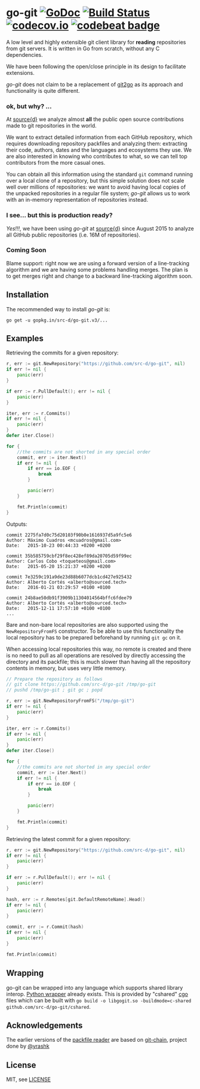 # go-git [![GoDoc](https://godoc.org/gopkg.in/src-d/go-git.v3?status.svg)](https://godoc.org/gopkg.in/src-d/go-git.v3) [![Build Status](https://travis-ci.org/src-d/go-git.svg)](https://travis-ci.org/src-d/go-git) [![codecov.io](https://codecov.io/github/src-d/go-git/coverage.svg)](https://codecov.io/github/src-d/go-git) [![codebeat badge](https://codebeat.co/badges/b6cb2f73-9e54-483d-89f9-4b95a911f40c)](https://codebeat.co/projects/github-com-src-d-go-git)

A low level and highly extensible git client library for **reading** repositories from git servers.  It is written in Go from scratch, without any C dependencies.

We have been following the open/close principle in its design to facilitate extensions.

*go-git* does not claim to be a replacement of [git2go](https://github.com/libgit2/git2go) as its approach and functionality is quite different.

### ok, but why? ...

At [source{d}](http://sourced.tech) we analyze almost **all** the public open source contributions made to git repositories in the world.

We want to extract detailed information from each GitHub repository, which requires downloading repository packfiles and analyzing them: extracting their code, authors, dates and the languages and ecosystems they use.  We are also interested in knowing who contributes to what, so we can tell top contributors from the more casual ones.

You can obtain all this information using the standard `git` command running over a local clone of a repository, but this simple solution does not scale well over millions of repositories: we want to avoid having local copies of the unpacked repositories in a regular file system; *go-git* allows us to work with an in-memory representation of repositories instead.

### I see... but this is production ready?

*Yes!!!*, we have been using *go-git* at [source{d}](http://sourced.tech) since August 2015 to analyze all GitHub public repositories (i.e. 16M of repositories).

### Coming Soon

Blame support: right now we are using a forward version of a line-tracking
algorithm and we are having some problems handling merges. The plan is to get
merges right and change to a backward line-tracking algorithm soon.

Installation
------------

The recommended way to install *go-git* is:

```
go get -u gopkg.in/src-d/go-git.v3/...
```


Examples
--------

Retrieving the commits for a given repository:

```go
r, err := git.NewRepository("https://github.com/src-d/go-git", nil)
if err != nil {
	panic(err)
}

if err := r.PullDefault(); err != nil {
	panic(err)
}

iter, err := r.Commits()
if err != nil {
	panic(err)
}
defer iter.Close()

for {
	//the commits are not shorted in any special order
	commit, err := iter.Next()
	if err != nil {
		if err == io.EOF {
			break
		}

		panic(err)
	}

	fmt.Println(commit)
}
```

Outputs:
```
commit 2275fa7d0c75d20103f90b0e1616937d5a9fc5e6
Author: Máximo Cuadros <mcuadros@gmail.com>
Date:   2015-10-23 00:44:33 +0200 +0200

commit 35b585759cbf29f8ec428ef89da20705d59f99ec
Author: Carlos Cobo <toqueteos@gmail.com>
Date:   2015-05-20 15:21:37 +0200 +0200

commit 7e3259c191a9de23d88b6077dcb1cd427e925432
Author: Alberto Cortés <alberto@sourced.tech>
Date:   2016-01-21 03:29:57 +0100 +0100

commit 24b8ae50db91f3909b11304014564bffc6fdee79
Author: Alberto Cortés <alberto@sourced.tech>
Date:   2015-12-11 17:57:10 +0100 +0100
...
```

Bare and non-bare local repositories are also supported using the
`NewRepositoryFromFS` constructor. To be able to use this functionality the
local repository has to be prepared beforehand by running `git gc` on it.

When accessing local repositories this way, no remote is created and there is no
need to pull as all operations are resolved by directly accessing the directory
and its packfile; this is much slower than having all the repository contents in
memory, but uses very little memory.

```go
// Prepare the repository as follows
// git clone https://github.com/src-d/go-git /tmp/go-git
// pushd /tmp/go-git ; git gc ; popd

r, err := git.NewRepositoryFromFS("/tmp/go-git")
if err != nil {
	panic(err)
}

iter, err := r.Commits()
if err != nil {
	panic(err)
}
defer iter.Close()

for {
	//the commits are not shorted in any special order
	commit, err := iter.Next()
	if err != nil {
		if err == io.EOF {
			break
		}

		panic(err)
	}

	fmt.Println(commit)
}
```

Retrieving the latest commit for a given repository:

```go
r, err := git.NewRepository("https://github.com/src-d/go-git", nil)
if err != nil {
	panic(err)
}

if err := r.PullDefault(); err != nil {
	panic(err)
}

hash, err := r.Remotes[git.DefaultRemoteName].Head()
if err != nil {
	panic(err)
}

commit, err := r.Commit(hash)
if err != nil {
	panic(err)
}

fmt.Println(commit)
```

Wrapping
--------

go-git can be wrapped into any language which supports shared library interop.
[Python wrapper](https://github.com/src-d/gypogit) already exists.
This is provided by "cshared" [cgo](https://golang.org/cmd/cgo/) files which can be built
with `go build -o libgogit.so -buildmode=c-shared github.com/src-d/go-git/cshared`.

Acknowledgements
----------------

The earlier versions of the [packfile reader](https://godoc.org/gopkg.in/src-d/go-git.v3/formats/packfile) are based on [git-chain](https://github.com/gitchain/gitchain/blob/master/git/pack.go), project done by [@yrashk](https://github.com/yrashk)


License
-------

MIT, see [LICENSE](LICENSE)
